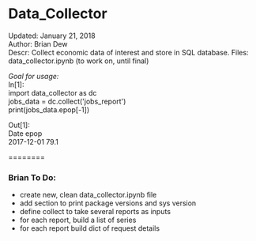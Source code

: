 Data_Collector
======

Updated: January 21, 2018 <br>
Author:  Brian Dew <br>
Descr:   Collect economic data of interest and store in SQL database.
Files:   data_collector.ipynb (to work on, until final)<br>

*Goal for usage:*<br>
In[1]:<br>
import data_collector as dc<br>
jobs_data = dc.collect('jobs_report')<br>
print(jobs_data.epop[-1])<br>

Out[1]:<br>
Date          epop<br>
2017-12-01	  79.1	

========

### Brian To Do:
* create new, clean data_collector.ipynb file
* add section to print package versions and sys version
* define collect to take several reports as inputs
* for each report, build a list of series
* for each report build dict of request details